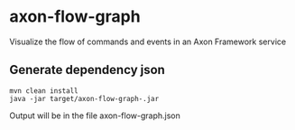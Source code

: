 # axon-flow-graph
Visualize the flow of commands and events in an Axon Framework service

## Generate dependency json

```
mvn clean install
java -jar target/axon-flow-graph-.jar
```

Output will be in the file axon-flow-graph.json
